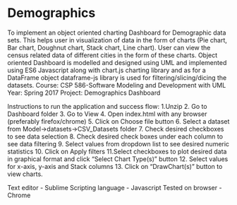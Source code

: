 # Demographics
To implement an object oriented charting Dashboard for Demographic data sets. This helps user in visualization of data in the form of charts (Pie chart, Bar chart, Doughnut chart, Stack chart, Line chart). User can view the census related data of different cities in the form of these charts. Object oriented Dashboard is modelled and designed using UML and implemented using ES6 Javascript along with chart.js charting library and as for a DataFrame object dataframe-js library is used for filtering/slicing/dicing the datasets.
Course: CSP 586-Software Modeling and Development with UML
Year: Spring 2017
Project: Demographics Dashboard



Instructions to run the application and success flow:
1.Unzip 
2. Go to Dashboard folder
3. Go to View
4. Open index.html with any browser (preferably firefox/chrome)
5. Click on Choose file button
6. Select a dataset from Model->datasets->CSV_Datasets folder
7. Check desired checkboxes to see data selection
8. Check desired check boxes under each column to see data filtering
9. Select values from dropdown list to see desired numeric statistics
10. Click on Apply filters
11.Select checkboxes to plot desired data in graphical format and click “Select Chart Type(s)” button
12. Select values for x-axis, y-axis and Stack columns 
13. Click on “DrawChart(s)” button to view charts.

Text editor - Sublime
Scripting language - Javascript
Tested on browser - Chrome
